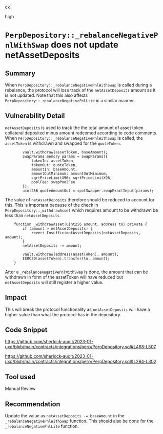 ck

high

# `PerpDepository::_rebalanceNegativePnlWithSwap` does not update netAssetDeposits

## Summary

When `PerpDepository::_rebalanceNegativePnlWithSwap` is called during a rebalance, the protocol will lose track of the `netAssetDeposits` amount as it is not updated. Note that this also affects `PerpDepository::_rebalanceNegativePnlLite` in a similar manner.

## Vulnerability Detail

`netAssetDeposits` is used to track the the total amount of asset token collateral deposited minus amount redeemed according to code comments. When `PerpDepository::_rebalanceNegativePnlWithSwap` is called, the `assetToken` is withdrawn and swapped for the `quoteToken`.

```solidity
        vault.withdraw(assetToken, baseAmount);
        SwapParams memory params = SwapParams({
            tokenIn: assetToken,
            tokenOut: quoteToken,
            amountIn: baseAmount,
            amountOutMinimum: amountOutMinimum,
            sqrtPriceLimitX96: sqrtPriceLimitX96,
            poolFee: swapPoolFee
        });
        uint256 quoteAmountOut = spotSwapper.swapExactInput(params);
```

The value of `netAssetDeposits` therefore should be reduced to account for this. This is important because of the check in `PerpDepository::_withdrawAsset` which requires amount to be withdrawn be less than `netAssetDeposits`.

```solidity
    function _withdrawAsset(uint256 amount, address to) private {
        if (amount > netAssetDeposits) {
            revert InsufficientAssetDeposits(netAssetDeposits, amount);
        }
        netAssetDeposits -= amount;

        vault.withdraw(address(assetToken), amount);
        IERC20(assetToken).transfer(to, amount);
    }
```

After a `_rebalanceNegativePnlWithSwap` is done, the amount that can be withdrawn in form of the assetToken will have reduced but `netAssetDeposits` will still register a higher value.

## Impact

This will break the protocol functionality as `netAssetDeposits` will have a higher value than what the protocol has in the depository.

## Code Snippet

https://github.com/sherlock-audit/2023-01-uxd/blob/main/contracts/integrations/perp/PerpDepository.sol#L498-L507

https://github.com/sherlock-audit/2023-01-uxd/blob/main/contracts/integrations/perp/PerpDepository.sol#L294-L302

## Tool used

Manual Review

## Recommendation

Update the value as `netAssetDeposits -= baseAmount` in the `_rebalanceNegativePnlWithSwap` function. This should also be done for the `_rebalanceNegativePnlLite` function.